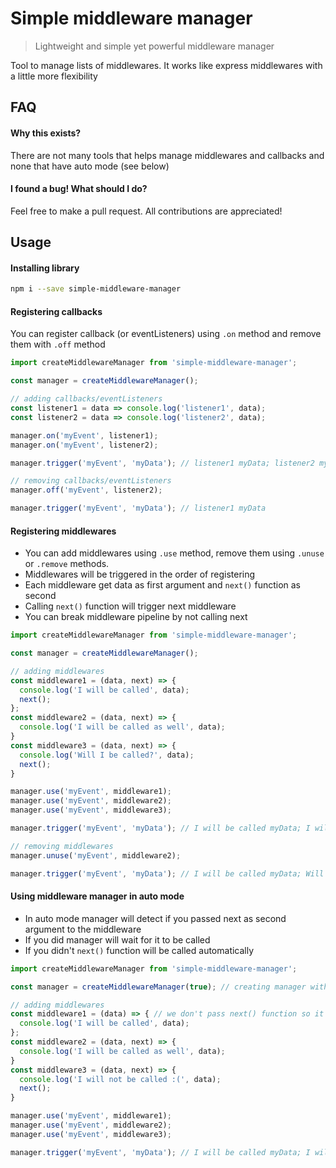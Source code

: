 # Simple middleware manager
> Lightweight and simple yet powerful middleware manager 

Tool to manage lists of middlewares. It works like express middlewares with a little more flexibility

## FAQ

#### Why this exists?
There are not many tools that helps manage middlewares and callbacks and none that have auto mode (see below)

#### I found a bug! What should I do?
Feel free to make a pull request. All contributions are appreciated!

## Usage

#### Installing library
```bash
npm i --save simple-middleware-manager
```

#### Registering callbacks
You can register callback (or eventListeners) using `.on` method and remove them with `.off` method
```javascript
import createMiddlewareManager from 'simple-middleware-manager';

const manager = createMiddlewareManager();

// adding callbacks/eventListeners
const listener1 = data => console.log('listener1', data);
const listener2 = data => console.log('listener2', data);

manager.on('myEvent', listener1);
manager.on('myEvent', listener2);

manager.trigger('myEvent', 'myData'); // listener1 myData; listener2 myData

// removing callbacks/eventListeners
manager.off('myEvent', listener2);

manager.trigger('myEvent', 'myData'); // listener1 myData
```

#### Registering middlewares
 * You can add middlewares using `.use` method, remove them using `.unuse` or `.remove` methods.
 * Middlewares will be triggered in the order of registering
 * Each middleware get data as first argument and `next()` function as second
 * Calling `next()` function will trigger next middleware 
 * You can break middleware pipeline by not calling next
```javascript
import createMiddlewareManager from 'simple-middleware-manager';

const manager = createMiddlewareManager();

// adding middlewares
const middleware1 = (data, next) => {
  console.log('I will be called', data);
  next();
};
const middleware2 = (data, next) => {
  console.log('I will be called as well', data);
}
const middleware3 = (data, next) => {
  console.log('Will I be called?', data);
  next();
}

manager.use('myEvent', middleware1);
manager.use('myEvent', middleware2);
manager.use('myEvent', middleware3);

manager.trigger('myEvent', 'myData'); // I will be called myData; I will be called as well myData

// removing middlewares
manager.unuse('myEvent', middleware2);

manager.trigger('myEvent', 'myData'); // I will be called myData; Will I be called? myData
```

#### Using middleware manager in auto mode
 * In auto mode manager will detect if you passed next as second argument to the middleware
 * If you did manager will wait for it to be called
 * If you didn't `next()` function will be called automatically
 
```javascript
import createMiddlewareManager from 'simple-middleware-manager';

const manager = createMiddlewareManager(true); // creating manager with autoMode on

// adding middlewares
const middleware1 = (data) => { // we don't pass next() function so it will be called automatically
  console.log('I will be called', data);
};
const middleware2 = (data, next) => {
  console.log('I will be called as well', data);
}
const middleware3 = (data, next) => {
  console.log('I will not be called :(', data);
  next();
}

manager.use('myEvent', middleware1);
manager.use('myEvent', middleware2);
manager.use('myEvent', middleware3);

manager.trigger('myEvent', 'myData'); // I will be called myData; I will be called as well myData
```